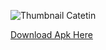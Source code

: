 

![Thumbnail Catetin](https://user-images.githubusercontent.com/44396891/157594710-ef2b3fd0-233b-433d-a426-a357c35854ed.png)

[Download Apk Here](https://wendritp.com/wp-content/uploads/2022/03/catetin.apk)
